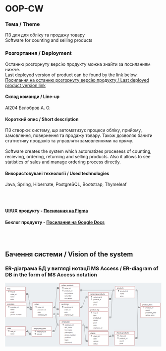 # OOP-CW
### Тема / Theme
ПЗ для для обліку та продажу товару <br>
Software for counting and selling products

### Розгортання / Deployment
Останню розгорнуту версію продукту можна знайти за посиланням нижче. <br>
Last deployed version of product can be found by the link below. <br>
[Посилання на останню розгорнуту версію продукту / Last deployed product version link](https://csp-shop.herokuapp.com/)

#### Склад команди / Line-up
АІ204 Бєлобров А. О.

#### Короткий опис / Short description
ПЗ створює систему, що автоматизує процеси обліку, прийому, замовлення, повернення та продажу товару. Також дозволяє бачити статистику продажів та управляти замовленнями на пряму.<br><br>
Software creates the system which automatizes procesess of counting, recieving, ordering, returning and selling products. Also it allows to see statistics of sales and manage ordering process directly.

#### Використовувані технології / Used technologies
Java, Spring, Hibernate, PostgreSQL, Bootstrap, Thymeleaf

<br><br>
#### UI/UX продукту  - [Посилання на Figma](https://www.figma.com/file/RedTxkPfvIvVLLUdxDhmnj/OOP-CW?node-id=0%3A1) <br>
#### Беклог продукту - [Посилання на Google Docs](https://docs.google.com/spreadsheets/d/16yxTzO1KasehXI3JCAOZzH2GR46FFQkO_cL4NIKiV5s/edit?usp=sharing)
<br><br>

## Бачення системи / Vision of the system

### ER-діаграма БД у вигляді нотації MS Access / ER-diagram of DB in the form of MS Access notation
![schema](https://github.com/GrEFeRFeeD/OOP-CW/blob/main/img/schema2_1_5.PNG) 
